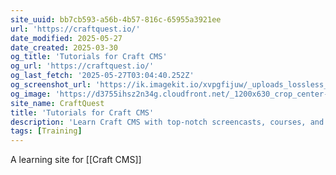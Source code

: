 ```yaml
---
site_uuid: bb7cb593-a56b-4b57-816c-65955a3921ee
url: 'https://craftquest.io/'
date_modified: 2025-05-27
date_created: 2025-03-30
og_title: 'Tutorials for Craft CMS'
og_url: 'https://craftquest.io/'
og_last_fetch: '2025-05-27T03:04:40.252Z'
og_screenshot_url: 'https://ik.imagekit.io/xvpgfijuw/_uploads_lossless_screenshots_20250527_CraftQuest_og_screenshot.jpeg'
og_image: 'https://d3755ihsz2n34g.cloudfront.net/_1200x630_crop_center-center_82_none/default-social-image-960x540.png?mtime=1556542821'
site_name: CraftQuest
title: 'Tutorials for Craft CMS'
description: 'Learn Craft CMS with top-notch screencasts, courses, and live streams with the official training partner of Craft CMS.'
tags: [Training]
---
```


A learning site for [[Craft CMS]]
